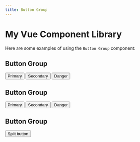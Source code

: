 ```yaml
---
title: Button Group
---
```

<script setup lang="ts">
import '../../src/styles/theme.css'
import Button from '../../src/components/Button.vue'
import ButtonGroup from '../../src/components/ButtonGroup.vue'
import Dropdown from '../../src/components/Dropdown/Dropdown.vue'
import DropdownOption from '../../src/components/Dropdown/DropdownOption.vue'

</script>
# My Vue Component Library

Here are some examples of using the `Button Group` component:

## Button Group

<ButtonGroup label="My button group">
    <Button color="primary">
        Primary
    </Button>
    <Button color="primary">
        Secondary
    </Button>
    <Button color="primary">
        Danger
    </Button>
</ButtonGroup>

## Button Group

<ButtonGroup label="My button group">
    <Button color="secondary">
        Primary
    </Button>
    <Button color="secondary">
        Secondary
    </Button>
    <Button color="secondary">
        Danger
    </Button>
</ButtonGroup>

## Button Group

<ButtonGroup label="My button group">
    <Button color="danger">
        Split button
    </Button>
    <Dropdown 
        dropdown-width="auto" 
        dropdown-height="auto"
        dropdown-placement="bottom-end"
    >
        <template #trigger="{ toggle }">
            <Button color="danger" style="--lucid-button-padding-x: 10px;" @click="toggle">
                <svg xmlns="http://www.w3.org/2000/svg" fill="none" viewBox="0 0 24 24" stroke-width="2" stroke="currentColor" style="width: 14px; height: 14px;">
                    <path stroke-linecap="round" stroke-linejoin="round" d="M19.5 8.25l-7.5 7.5-7.5-7.5" />
                </svg>
            </Button>
        </template>
        <template #options>
            <DropdownOption>
                Share
            </DropdownOption>
            <DropdownOption>
                Edit
            </DropdownOption>
            <DropdownOption>
                Delete
            </DropdownOption>
        </template>
    </Dropdown>

   
</ButtonGroup>